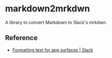 # markdown2mrkdwn

A library to convert Markdown to Slack's mrkdwn.

## Reference

- [Formatting text for app surfaces | Slack](https://api.slack.com/reference/surfaces/formatting)
